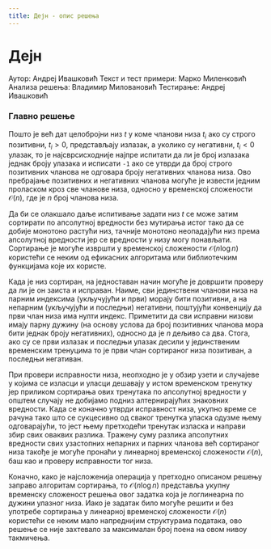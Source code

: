```yaml
---
title: Дејн - опис решења
---
```


# Дејн

Аутор: Андреј Ивашковић
Текст и тест примери: Марко Миленковић
Анализа решења: Владимир Миловановић
Тестирање: Андреј Ивашковић

### Главно решење

Пошто је већ дат целобројни низ $t$ у коме чланови низа $t_i$ ако су строго позитивни, $t_i>0$, представљају излазак, а уколико су негативни, $t_i<0$ улазак, то је најсврсисходније најпре испитати да ли је број излазака једнак броју улазака и исписати `-1` ако се утврди да број строго позитивних чланова не одговара броју негативних чланова низа. Ово пребрајање позитивних и негативних чланова могуће је извести једним проласком кроз све чланове низа, односно у временској сложености $\mathcal{O}(n)$, где је $n$ број чланова низа.

Да би се олакшало даље испитивање задати низ $t$ се може затим сортирати по апсолутној вредности без мутирања истог тако да се добије монотоно растући низ, тачније монотоно неопадајући низ према апсолутној вредности јер се вредности у низу могу понављати. Сортирање је могуће извршти у временској сложености $\mathcal{O}(n \log n)$ користећи се неким од ефикасних алгоритама или библиотечким функцијама које их користе.

Када је низ сортиран, на једноставан начин могуће је довршити проверу да ли је он заиста и исправан. Наиме, сви јединствени чланови низа на парним индексима (укључујући и први) морају бити позитивни, а на непарним (укључујући и последњи) негативни, поштујући конвенцију да први члан низа има нулти индекс. Приметити да сви исправни низови имају парну дужину (на основу услова да број позитивних чланова мора бити једнак броју негативних), односно да је $n$ дељиво са два. Стога, ако су се први излазак и последњи улазак десили у јединственим временским тренуцима то је први члан сортираног низа позитиван, а последњи негативан.

При провери исправности низа, неопходно је у обзир узети и случајеве у којима се изласци и уласци дешавају у истом временском тренутку јер приликом сортирања ових тренутака по апсолутној вредности у општем случају не добијамо подниз алтернирајућих знаковних вредности. Када се коначно утврди исправност низа, укупно време се рачуна тако што се сукцесивно од сваког тренутка уласка одузме њему одговарајући, то јест њему претходећи тренутак изласка и направи збир свих оваквих разлика. Тражену суму разлика апсолутних вредности свих узастопних непарних и парних чланова већ сортираног низа такође је могуће пронаћи у линеарној временској сложености $\mathcal{O}(n)$, баш као и проверу исправности тог низа.

Коначно, како је најсложенија операција у претходно описаном решењу заправо алгоритам сортирања, то $\mathcal{O}(n \log n)$ представља укупну временску сложеност решења овог задатка која је логлинеарна по дужини улазног низа. Иако је задатак било могуће решити и без употребе сортирања у линеарној временској сложености $\mathcal{O}(n)$ користећи се неким мало напреднијим структурама података, ово решење се није захтевало за максималан број поена на овом нивоу такмичења.

